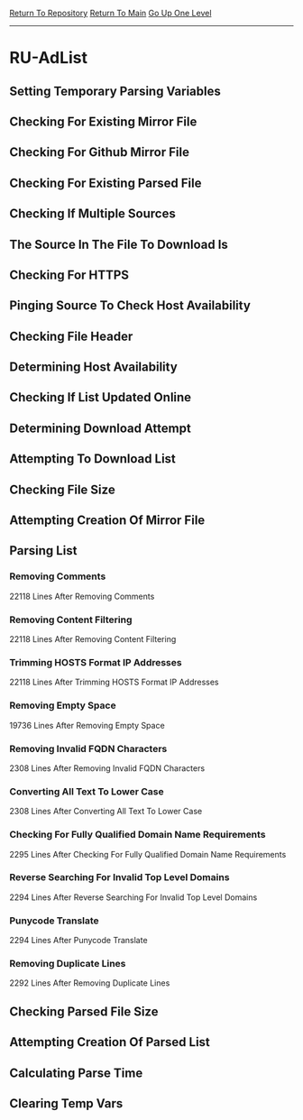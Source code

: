 [Return To Repository](https://github.com/deathbybandaid/piholeparser/)
[Return To Main](https://github.com/deathbybandaid/piholeparser/blob/master/RecentRunLogs/Mainlog.md)
[Go Up One Level](https://github.com/deathbybandaid/piholeparser/blob/master/RecentRunLogs/TopLevelScripts/30-Processing-External-Blacklists.md)
____________________________________
# RU-AdList
## Setting Temporary Parsing Variables
## Checking For Existing Mirror File
## Checking For Github Mirror File
## Checking For Existing Parsed File
## Checking If Multiple Sources
## The Source In The File To Download Is
## Checking For HTTPS
## Pinging Source To Check Host Availability
## Checking File Header
## Determining Host Availability
## Checking If List Updated Online
## Determining Download Attempt
## Attempting To Download List
## Checking File Size
## Attempting Creation Of Mirror File
## Parsing List
### Removing Comments
22118 Lines After Removing Comments
### Removing Content Filtering
22118 Lines After Removing Content Filtering
### Trimming HOSTS Format IP Addresses
22118 Lines After Trimming HOSTS Format IP Addresses
### Removing Empty Space
19736 Lines After Removing Empty Space
### Removing Invalid FQDN Characters
2308 Lines After Removing Invalid FQDN Characters
### Converting All Text To Lower Case
2308 Lines After Converting All Text To Lower Case
### Checking For Fully Qualified Domain Name Requirements
2295 Lines After Checking For Fully Qualified Domain Name Requirements
### Reverse Searching For Invalid Top Level Domains
2294 Lines After Reverse Searching For Invalid Top Level Domains
### Punycode Translate
2294 Lines After Punycode Translate
### Removing Duplicate Lines
2292 Lines After Removing Duplicate Lines
## Checking Parsed File Size
## Attempting Creation Of Parsed List
## Calculating Parse Time
## Clearing Temp Vars
